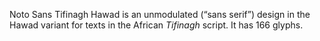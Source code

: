 Noto Sans Tifinagh Hawad is an unmodulated (“sans serif”) design in the Hawad variant for texts in the African _Tifinagh_ script. It has 166 glyphs.